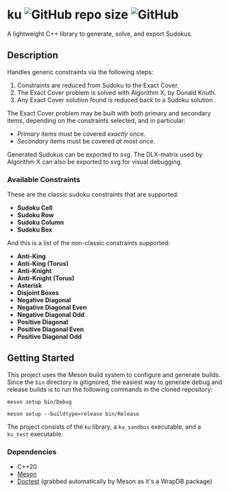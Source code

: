 # ku ![GitHub repo size](https://img.shields.io/github/repo-size/SilvoSposetti/ku?style=for-the-badge) ![GitHub](https://img.shields.io/github/license/SilvoSposetti/ku?style=for-the-badge)

A lightweight C++ library to generate, solve, and export Sudokus.

## Description
Handles generic constraints via the following steps:
1. Constraints are reduced from Sudoku to the Exact Cover.
2. The Exact Cover problem is solved with Algorithm X, by Donald Knuth.
3. Any Exact Cover solution found is reduced back to a Sudoku solution .

The Exact Cover problem may be built with both primary and secondary items, depending on the constraints selected, and in particular:
- _Primary_ items must be covered _exactly_ once.
- _Secondary_ items must be covered _at most_ once.

Generated Sudokus can be exported to svg.
The DLX-matrix used by Algorithm X can also be exported to svg for visual debugging.

### Available Constraints
These are the classic sudoku constraints that are supported:
- __Sudoku Cell__
- __Sudoku Row__
- __Sudoku Column__
- __Sudoku Box__

And this is a list of the non-classic constraints supported:
- __Anti-King__
- __Anti-King (Torus)__
- __Anti-Knight__
- __Anti-Knight (Torus)__
- __Asterisk__
- __Disjoint Boxes__
- __Negative Diagonal__
- __Negative Diagonal Even__
- __Negative Diagonal Odd__
- __Positive Diagonal__
- __Positive Diagonal Even__
- __Positive Diagonal Odd__

## Getting Started
This project uses the Meson build system to configure and generate builds.
Since the `bin` directory is gitignored, the easiest way to generate debug and release builds is to run the following commands in the cloned repository:
```
meson setup bin/Debug
```
```
meson setup --buildtype=release bin/Release
```

The project consists of the `ku` library, a `ku_sandbox` executable, and a `ku_test` executable.

### Dependencies
- C++20
- [Meson](https://mesonbuild.com/)
- [Doctest](https://github.com/doctest/doctest) (grabbed automatically by Meson as it's a WrapDB package)
